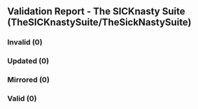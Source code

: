 ## Validation Report - The SICKnasty Suite (TheSICKnastySuite/TheSickNastySuite)


### Invalid (0)
### Updated (0)
### Mirrored (0)
### Valid (0)
